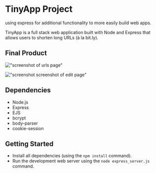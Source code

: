 # TinyApp Project
using express for additional functionality to more easily build web apps.

TinyApp is a full stack web application built with Node and Express that allows users to shorten long URLs (à la bit.ly).

## Final Product

!["screenshot of urls page"]( )

!["screenshot screenshot of edit page"](  )

## Dependencies

- Node.js
- Express
- EJS
- bcrypt
- body-parser
- cookie-session

## Getting Started

- Install all dependencies (using the `npm install` command).
- Run the development web server using the `node express_server.js` command.
